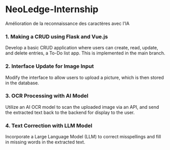 <h1> NeoLedge-Internship </h1>

Amélioration de la reconnaissance des caractères avec l'IA
<h3> 1. Making a CRUD using Flask and Vue.js </h3> 

Develop a basic CRUD application where users can create, read, update, and delete entries, a To-Do list app. This is implemented in the main branch.

<h3> 2. Interface Update for Image Input </h3>

Modify the interface to allow users to upload a picture, which is then stored in the database.

<h3> 3. OCR Processing with AI Model</h3>

Utilize an AI OCR model to scan the uploaded image via an API, and send the extracted text back to the backend for display to the user.

<h3> 4. Text Correction with LLM Model</h3>

Incorporate a Large Language Model (LLM) to correct misspellings and fill in missing words in the extracted text.


